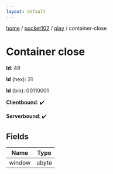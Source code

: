 ```yaml
---
layout: default
---
```


[home](/)  /  [pocket102](/protocol/pocket102)  /  [play](/protocol/pocket102/play)  /  container-close

# Container close

**Id**: 49

**Id** (hex): 31

**Id** (bin): 00110001

**Clientbound**: ✔️

**Serverbound**: ✔️

## Fields

Name | Type
---|---
window | ubyte
